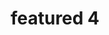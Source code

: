 ---
layout: ebook
title: featured 4
description_html: >-
    <p>Lorem ipsum dolor sit amet consectetur, adipisicing elit. Et incidunt inventore esse cum. Tempore nulla atque temporibus est facilis eaque corrupti impedit officiis error iure?</p>
    <p>Lorem ipsum dolor sit amet consectetur adipisicing elit. Corrupti ea similique sapiente tenetur quam ex deleniti ipsum tempora, perspiciatis cupiditate enim distinctio cumque doloremque magnam nulla sit asperiores necessitatibus rem modi repellat autem, eum facere natus nostrum. Reprehenderit vitae eius explicabo similique eligendi illum corporis.</p>
price: 22
product_path: 
    https://images.unsplash.com/photo-1609895314390-cb64c186466a?ixlib=rb-4.0.3&ixid=MnwxMjA3fDB8MHxzZWFyY2h8MXx8ZWJvb2tzfGVufDB8fDB8fA%3D%3D&auto=format&fit=crop&w=900&q=60
alt: book
featured: true
type: ebook
---
